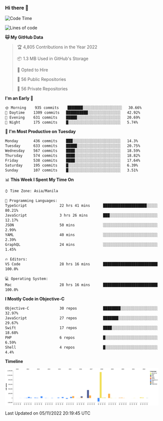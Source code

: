 ### Hi there 👋

<!--START_SECTION:waka-->
![Code Time](http://img.shields.io/badge/Code%20Time-3%2C288%20hrs%205%20mins-blue)

![Lines of code](https://img.shields.io/badge/From%20Hello%20World%20I%27ve%20Written-2%20Million%20lines%20of%20code-blue)

**🐱 My GitHub Data** 

> 🏆 4,805 Contributions in the Year 2022
 > 
> 📦 1.3 MB Used in GitHub's Storage 
 > 
> 💼 Opted to Hire
 > 
> 📜 56 Public Repositories 
 > 
> 🔑 56 Private Repositories  
 > 
**I'm an Early 🐤** 

```text
🌞 Morning    935 commits    ███████░░░░░░░░░░░░░░░░░░   30.66% 
🌆 Daytime    1309 commits   ██████████░░░░░░░░░░░░░░░   42.92% 
🌃 Evening    631 commits    █████░░░░░░░░░░░░░░░░░░░░   20.69% 
🌙 Night      175 commits    █░░░░░░░░░░░░░░░░░░░░░░░░   5.74%

```
📅 **I'm Most Productive on Tuesday** 

```text
Monday       436 commits    ███░░░░░░░░░░░░░░░░░░░░░░   14.3% 
Tuesday      633 commits    █████░░░░░░░░░░░░░░░░░░░░   20.75% 
Wednesday    567 commits    ████░░░░░░░░░░░░░░░░░░░░░   18.59% 
Thursday     574 commits    ████░░░░░░░░░░░░░░░░░░░░░   18.82% 
Friday       538 commits    ████░░░░░░░░░░░░░░░░░░░░░   17.64% 
Saturday     195 commits    █░░░░░░░░░░░░░░░░░░░░░░░░   6.39% 
Sunday       107 commits    █░░░░░░░░░░░░░░░░░░░░░░░░   3.51%

```


📊 **This Week I Spent My Time On** 

```text
⌚︎ Time Zone: Asia/Manila

💬 Programming Languages: 
TypeScript               22 hrs 41 mins      ████████████████████░░░░░   80.21% 
JavaScript               3 hrs 26 mins       ███░░░░░░░░░░░░░░░░░░░░░░   12.17% 
JSON                     50 mins             ░░░░░░░░░░░░░░░░░░░░░░░░░   2.99% 
YAML                     40 mins             ░░░░░░░░░░░░░░░░░░░░░░░░░   2.39% 
GraphQL                  24 mins             ░░░░░░░░░░░░░░░░░░░░░░░░░   1.45%

🔥 Editors: 
VS Code                  28 hrs 16 mins      █████████████████████████   100.0%

💻 Operating System: 
Mac                      28 hrs 16 mins      █████████████████████████   100.0%

```

**I Mostly Code in Objective-C** 

```text
Objective-C              30 repos            ████████░░░░░░░░░░░░░░░░░   32.97% 
JavaScript               27 repos            ███████░░░░░░░░░░░░░░░░░░   29.67% 
Swift                    17 repos            ████░░░░░░░░░░░░░░░░░░░░░   18.68% 
PHP                      6 repos             █░░░░░░░░░░░░░░░░░░░░░░░░   6.59% 
Shell                    4 repos             █░░░░░░░░░░░░░░░░░░░░░░░░   4.4%

```


**Timeline**

![Chart not found](https://raw.githubusercontent.com/rad182/rad182/main/charts/bar_graph.png) 


 Last Updated on 05/11/2022 20:19:45 UTC
<!--END_SECTION:waka-->


<!--
**rad182/rad182** is a ✨ _special_ ✨ repository because its `README.md` (this file) appears on your GitHub profile.

Here are some ideas to get you started:

- 🔭 I’m currently working on ...
- 🌱 I’m currently learning ...
- 👯 I’m looking to collaborate on ...
- 🤔 I’m looking for help with ...
- 💬 Ask me about ...
- 📫 How to reach me: ...
- 😄 Pronouns: ...
- ⚡ Fun fact: ...
-->
